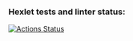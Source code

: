 ### Hexlet tests and linter status:
[![Actions Status](https://github.com/DenisSalnikoff/frontend-project-46/workflows/hexlet-check/badge.svg)](https://github.com/DenisSalnikoff/frontend-project-46/actions)